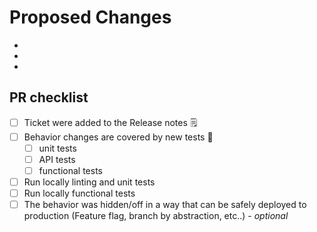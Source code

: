 # Proposed Changes

-
-
-

## PR checklist

- [ ] Ticket were added to the Release notes 🗒️
- [ ] Behavior changes are covered by new tests 🧪
  - [ ] unit tests 
  - [ ] API tests 
  - [ ] functional tests 
- [ ] Run locally linting and unit tests
- [ ] Run locally functional tests
- [ ] The behavior was hidden/off in a way that can be safely deployed to production (Feature flag, branch by abstraction, etc..) - _optional_
